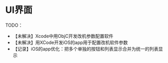 # UI界面

TODO：

* 【未解决】Xcode中用ObjC开发改机参数配置软件
* 【未解决】用XCode开发iOS的app用于配置改机软件参数
* 【记录】iOS的app优化：把多个单独的按钮和列表显示合并为统一的列表显示
